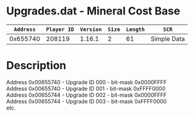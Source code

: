 # Upgrades.dat - Mineral Cost Base

| `Address` | `Player ID` | `Version` | `Size` | `Length` | `SCR` |
| ---------- | ----------- | --------- | ------ | -------- | ---- |
| 0x655740 | 208119 | 1.16.1 | 2 | 61 | Simple Data |

# Description

Address 0x00655740 - Upgrade ID 000 - bit-mask 0x0000FFFF<br>Address 0x00655740 - Upgrade ID 001 - bit-mask 0xFFFF0000<br>Address 0x00655744 - Upgrade ID 002 - bit-mask 0x0000FFFF<br>Address 0x00655744 - Upgrade ID 003 - bit-mask 0xFFFF0000<br>etc.